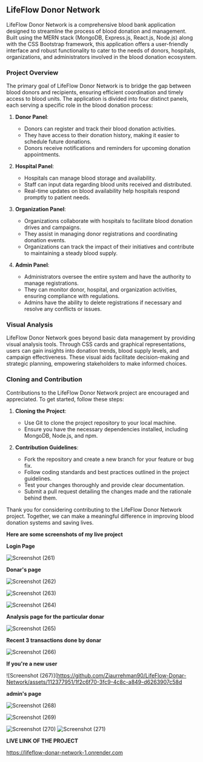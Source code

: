 
## LifeFlow Donor Network

LifeFlow Donor Network is a comprehensive blood bank application designed to streamline the process of blood donation and management. Built using the MERN stack (MongoDB, Express.js, React.js, Node.js) along with the CSS Bootstrap framework, this application offers a user-friendly interface and robust functionality to cater to the needs of donors, hospitals, organizations, and administrators involved in the blood donation ecosystem.

### Project Overview

The primary goal of LifeFlow Donor Network is to bridge the gap between blood donors and recipients, ensuring efficient coordination and timely access to blood units. The application is divided into four distinct panels, each serving a specific role in the blood donation process:

1. **Donor Panel**: 
   - Donors can register and track their blood donation activities.
   - They have access to their donation history, making it easier to schedule future donations.
   - Donors receive notifications and reminders for upcoming donation appointments.

2. **Hospital Panel**: 
   - Hospitals can manage blood storage and availability.
   - Staff can input data regarding blood units received and distributed.
   - Real-time updates on blood availability help hospitals respond promptly to patient needs.

3. **Organization Panel**:
   - Organizations collaborate with hospitals to facilitate blood donation drives and campaigns.
   - They assist in managing donor registrations and coordinating donation events.
   - Organizations can track the impact of their initiatives and contribute to maintaining a steady blood supply.

4. **Admin Panel**: 
   - Administrators oversee the entire system and have the authority to manage registrations.
   - They can monitor donor, hospital, and organization activities, ensuring compliance with regulations.
   - Admins have the ability to delete registrations if necessary and resolve any conflicts or issues.

### Visual Analysis

LifeFlow Donor Network goes beyond basic data management by providing visual analysis tools. Through CSS cards and graphical representations, users can gain insights into donation trends, blood supply levels, and campaign effectiveness. These visual aids facilitate decision-making and strategic planning, empowering stakeholders to make informed choices.

### Cloning and Contribution

Contributions to the LifeFlow Donor Network project are encouraged and appreciated. To get started, follow these steps:

1. **Cloning the Project**:
   - Use Git to clone the project repository to your local machine.
   - Ensure you have the necessary dependencies installed, including MongoDB, Node.js, and npm.

2. **Contribution Guidelines**:
   - Fork the repository and create a new branch for your feature or bug fix.
   - Follow coding standards and best practices outlined in the project guidelines.
   - Test your changes thoroughly and provide clear documentation.
   - Submit a pull request detailing the changes made and the rationale behind them.

Thank you for considering contributing to the LifeFlow Donor Network project. Together, we can make a meaningful difference in improving blood donation systems and saving lives.

**Here are some screenshots  of my live project**

**Login Page**

![Screenshot (261)](https://github.com/Ziaurrehman90/LifeFlow-Donar-Network/assets/112377951/1abf4de7-31e5-42d0-8e2f-d3fda1a5cd2d)


**Donar's page**

![Screenshot (262)](https://github.com/Ziaurrehman90/LifeFlow-Donar-Network/assets/112377951/eb771289-371b-4de1-a923-9f1d14c12755)


![Screenshot (263)](https://github.com/Ziaurrehman90/LifeFlow-Donar-Network/assets/112377951/b9a28229-5b08-4f01-9945-e0bfcb5e299d)



![Screenshot (264)](https://github.com/Ziaurrehman90/LifeFlow-Donar-Network/assets/112377951/50597168-5c67-410e-9d89-7a3a32357dc8)

**Analysis page for the particular donar**

![Screenshot (265)](https://github.com/Ziaurrehman90/LifeFlow-Donar-Network/assets/112377951/8b5ed2d3-7ebf-4d0e-be96-a40b99492738)

**Recent 3 transactions done by donar**



![Screenshot (266)](https://github.com/Ziaurrehman90/LifeFlow-Donar-Network/assets/112377951/718c0b68-03de-4dff-ab5c-c41a1698b499)

**If you're a new user**


![Screenshot (267)](https://github.com/Ziaurrehman90/LifeFlow-Donar-Network/assets/112377951/1f2c6f70-3fc9-4c8c-a849-d6263907c58d

**admin's page**

![Screenshot (268)](https://github.com/Ziaurrehman90/LifeFlow-Donar-Network/assets/112377951/824ed122-b593-4931-9a26-e5c058dbf66f)

![Screenshot (269)](https://github.com/Ziaurrehman90/LifeFlow-Donar-Network/assets/112377951/fd9ae952-b9a6-4e34-8220-403d11cb1650)




![Screenshot (270)](https://github.com/Ziaurrehman90/LifeFlow-Donar-Network/assets/112377951/ee2e0f2a-2927-4c18-97ed-215ab406e3f8)
![Screenshot (271)](https://github.com/Ziaurrehman90/LifeFlow-Donar-Network/assets/112377951/5c440bd4-ba92-4afd-a657-39f8c413acf7)


**LIVE LINK OF THE PROJECT**

https://lifeflow-donar-network-1.onrender.com





